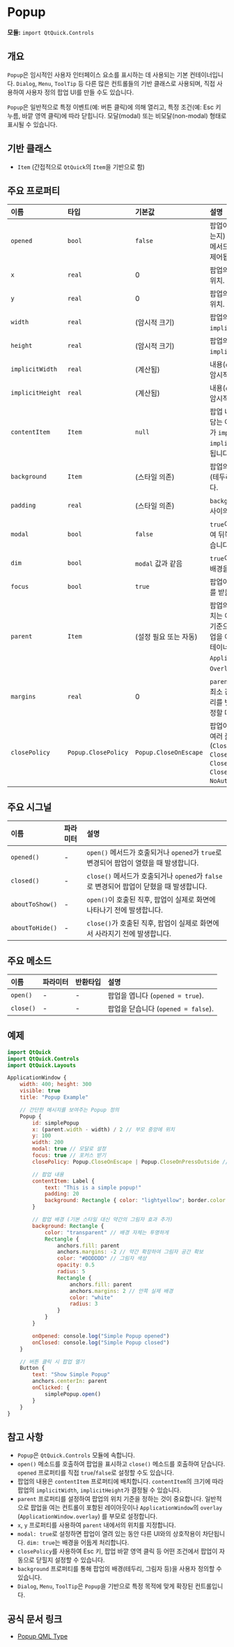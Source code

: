 # Popup

**모듈:** `import QtQuick.Controls`

## 개요

`Popup`은 임시적인 사용자 인터페이스 요소를 표시하는 데 사용되는 기본 컨테이너입니다. `Dialog`, `Menu`, `ToolTip` 등 다른 많은 컨트롤들의 기반 클래스로 사용되며, 직접 사용하여 사용자 정의 팝업 UI를 만들 수도 있습니다.

`Popup`은 일반적으로 특정 이벤트(예: 버튼 클릭)에 의해 열리고, 특정 조건(예: Esc 키 누름, 바깥 영역 클릭)에 따라 닫힙니다. 모달(modal) 또는 비모달(non-modal) 형태로 표시될 수 있습니다.

## 기반 클래스

*   `Item` (간접적으로 `QtQuick`의 `Item`을 기반으로 함)

## 주요 프로퍼티

| 이름           | 타입               | 기본값                  | 설명                                                                                                                                    |
| :------------- | :----------------- | :---------------------- | :-------------------------------------------------------------------------------------------------------------------------------------- |
| `opened`       | `bool`             | `false`                 | 팝업이 현재 열려 있는지(보이는지) 여부. `open()` 및 `close()` 메서드나 직접적인 값 변경으로 제어됩니다.                                        |
| `x`            | `real`             | 0                       | 팝업의 부모 좌표계 기준 가로 위치.                                                                                                          |
| `y`            | `real`             | 0                       | 팝업의 부모 좌표계 기준 세로 위치.                                                                                                          |
| `width`        | `real`             | (암시적 크기)           | 팝업의 너비. 설정하지 않으면 `implicitWidth`를 따릅니다.                                                                                    |
| `height`       | `real`             | (암시적 크기)           | 팝업의 높이. 설정하지 않으면 `implicitHeight`를 따릅니다.                                                                                   |
| `implicitWidth`| `real`             | (계산됨)                | 내용(`contentItem`)에 기반한 암시적 너비.                                                                                                 |
| `implicitHeight`| `real`            | (계산됨)                | 내용(`contentItem`)에 기반한 암시적 높이.                                                                                                 |
| `contentItem`  | `Item`             | `null`                  | 팝업 내부에 표시될 실제 내용을 담는 아이템. 이 아이템의 크기가 `implicitWidth`, `implicitHeight` 계산에 사용됩니다.                                |
| `background`   | `Item`             | (스타일 의존)           | 팝업의 배경 아이템. 스타일링(테두리, 배경색 등)에 사용됩니다.                                                                               |
| `padding`      | `real`             | (스타일 의존)           | `background`와 `contentItem` 사이의 여백.                                                                                                 |
| `modal`        | `bool`             | `false`                 | `true`이면 모달 팝업으로 동작하여 뒤쪽 UI와의 상호작용을 막습니다.                                                                            |
| `dim`          | `bool`             | `modal` 값과 같음       | `true`이고 `modal`일 때 팝업 뒤의 배경을 어둡게 표시할지 여부.                                                                                |
| `focus`        | `bool`             | `true`                  | 팝업이 열렸을 때 키보드 포커스를 받을지 여부.                                                                                                 |
| `parent`       | `Item`             | (설정 필요 또는 자동) | 팝업의 부모 아이템. 팝업의 위치는 이 부모 아이템의 좌표계를 기준으로 합니다. 일반적으로 팝업을 여는 버튼 등이 포함된 컨테이너로 설정합니다. `ApplicationWindow`나 `Overlay`도 사용됩니다. |
| `margins`      | `real`             | 0                       | `parent`의 경계와 팝업 사이의 최소 간격. 팝업이 화면 가장자리를 벗어나지 않도록 위치를 조정할 때 사용됩니다.                                            |
| `closePolicy`  | `Popup.ClosePolicy`| `Popup.CloseOnEscape` | 팝업이 자동으로 닫히는 조건. 여러 플래그 조합 가능 (`CloseOnEscape`, `CloseOnPressOutside`, `CloseOnPressOutsideParent`, `CloseOnReleaseOutside`, `NoAutoClose`). |

## 주요 시그널

| 이름         | 파라미터 | 설명                                                                 |
| :----------- | :------- | :------------------------------------------------------------------- |
| `opened()`   | -        | `open()` 메서드가 호출되거나 `opened`가 `true`로 변경되어 팝업이 열렸을 때 발생합니다. |
| `closed()`   | -        | `close()` 메서드가 호출되거나 `opened`가 `false`로 변경되어 팝업이 닫혔을 때 발생합니다. |
| `aboutToShow()`| -       | `open()`이 호출된 직후, 팝업이 실제로 화면에 나타나기 전에 발생합니다.      |
| `aboutToHide()`| -       | `close()`가 호출된 직후, 팝업이 실제로 화면에서 사라지기 전에 발생합니다.     |

## 주요 메소드

| 이름      | 파라미터 | 반환타입 | 설명                                            |
| :-------- | :------- | :------- | :---------------------------------------------- |
| `open()`  | -        | -        | 팝업을 엽니다 (`opened = true`).                 |
| `close()` | -        | -        | 팝업을 닫습니다 (`opened = false`).              |

## 예제

```qml
import QtQuick
import QtQuick.Controls
import QtQuick.Layouts

ApplicationWindow {
    width: 400; height: 300
    visible: true
    title: "Popup Example"

    // 간단한 메시지를 보여주는 Popup 정의
    Popup {
        id: simplePopup
        x: (parent.width - width) / 2 // 부모 중앙에 위치
        y: 100
        width: 200
        modal: true // 모달로 설정
        focus: true // 포커스 받기
        closePolicy: Popup.CloseOnEscape | Popup.CloseOnPressOutside // Esc 또는 바깥 클릭 시 닫기

        // 팝업 내용
        contentItem: Label {
            text: "This is a simple popup!"
            padding: 20
            background: Rectangle { color: "lightyellow"; border.color: "orange" }
        }

        // 팝업 배경 (기본 스타일 대신 약간의 그림자 효과 추가)
        background: Rectangle {
            color: "transparent" // 배경 자체는 투명하게
            Rectangle {
                anchors.fill: parent
                anchors.margins: -2 // 약간 확장하여 그림자 공간 확보
                color: "#DDDDDD" // 그림자 색상
                opacity: 0.5
                radius: 5
                Rectangle {
                    anchors.fill: parent
                    anchors.margins: 2 // 안쪽 실제 배경
                    color: "white"
                    radius: 3
                }
            }
        }

        onOpened: console.log("Simple Popup opened")
        onClosed: console.log("Simple Popup closed")
    }

    // 버튼 클릭 시 팝업 열기
    Button {
        text: "Show Simple Popup"
        anchors.centerIn: parent
        onClicked: {
            simplePopup.open()
        }
    }
}
```

## 참고 사항

*   `Popup`은 `QtQuick.Controls` 모듈에 속합니다.
*   `open()` 메소드를 호출하여 팝업을 표시하고 `close()` 메소드를 호출하여 닫습니다. `opened` 프로퍼티를 직접 `true`/`false`로 설정할 수도 있습니다.
*   팝업의 내용은 `contentItem` 프로퍼티에 배치합니다. `contentItem`의 크기에 따라 팝업의 `implicitWidth`, `implicitHeight`가 결정될 수 있습니다.
*   `parent` 프로퍼티를 설정하여 팝업의 위치 기준을 정하는 것이 중요합니다. 일반적으로 팝업을 여는 컨트롤이 포함된 레이아웃이나 `ApplicationWindow`의 `overlay` (`ApplicationWindow.overlay`) 를 부모로 설정합니다.
*   `x`, `y` 프로퍼티를 사용하여 `parent` 내에서의 위치를 지정합니다.
*   `modal: true`로 설정하면 팝업이 열려 있는 동안 다른 UI와의 상호작용이 차단됩니다. `dim: true`는 배경을 어둡게 처리합니다.
*   `closePolicy`를 사용하여 Esc 키, 팝업 바깥 영역 클릭 등 어떤 조건에서 팝업이 자동으로 닫힐지 설정할 수 있습니다.
*   `background` 프로퍼티를 통해 팝업의 배경(테두리, 그림자 등)을 사용자 정의할 수 있습니다.
*   `Dialog`, `Menu`, `ToolTip`은 `Popup`을 기반으로 특정 목적에 맞게 확장된 컨트롤입니다. 

## 공식 문서 링크

* [Popup QML Type ](https://doc.qt.io/qt-6/qml-qtquick-controls-popup.html) 